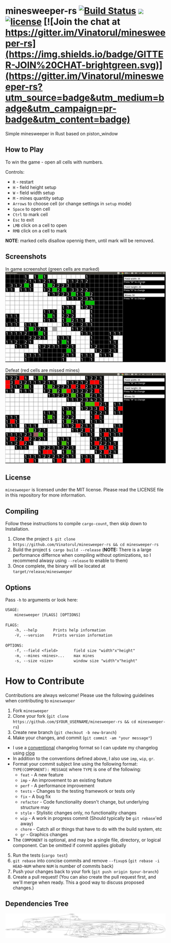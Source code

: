 # minesweeper-rs  [![Build Status](https://travis-ci.org/Vinatorul/minesweeper-rs.svg)](https://travis-ci.org/Vinatorul/minesweeper-rs) [![](http://meritbadge.herokuapp.com/minesweeper)](https://crates.io/crates/minesweeper) [![license](http://img.shields.io/badge/license-MIT-blue.svg)](https://github.com/Vinatorul/minesweeper-rs/blob/master/LICENSE) [![Join the chat at https://gitter.im/Vinatorul/minesweeper-rs](https://img.shields.io/badge/GITTER-JOIN%20CHAT-brightgreen.svg)](https://gitter.im/Vinatorul/minesweeper-rs?utm_source=badge&utm_medium=badge&utm_campaign=pr-badge&utm_content=badge)


Simple minesweeper in Rust based on piston_window

## How to Play

To win the game - open all cells with numbers. 

Controls:
* `R` - restart
* `H` - field height setup
* `W` - field width setup
* `M` - mines quantity setup
* `Arrows` to choose cell (or change settings in `setup` mode)
* `Space` to open cell
* `Ctrl` to mark cell
* `Esc` to exit
* `LMB` click on a cell to open
* `RMB` click on a cell to mark

**NOTE**: marked cells disallow opennig them, until mark will be removed.

## Screenshots

In game screenshot (green cells are marked)
![minesweeper ingame](ingame.png)

Defeat (red cells are missed mines)
![minesweeper defeat](defeat.png)

## License
`minesweeper` is licensed under the MIT license. Please read the LICENSE file in this repository for more information.

## Compiling

Follow these instructions to compile `cargo-count`, then skip down to Installation.

 1. Clone the project `$ git clone https://github.com/Vinatorul/minesweeper-rs && cd minesweeper-rs`
 2. Build the project `$ cargo build --release` (**NOTE:** There is a large performance differnce when compiling without optimizations, so I recommend alwasy using `--release` to enable to them)
 3. Once complete, the binary will be located at `target/release/minesweeper`

## Options

Pass `-h` to arguments or look here: 

```
USAGE:
    minesweeper [FLAGS] [OPTIONS]

FLAGS:
    -h, --help       Prints help information
    -V, --version    Prints version information

OPTIONS:
    -f, --field <field>       field size "width"x"height"
    -m, --mines <mines>...    max mines
    -s, --size <size>         window size "width"x"height"
```

# How to Contribute

Contributions are always welcome! Please use the following guidelines when contributing to `minesweeper`

1. Fork `minesweeper`
2. Clone your fork (`git clone https://github.com/$YOUR_USERNAME/minesweeper-rs && cd minesweeper-rs`)
3. Create new branch (`git checkout -b new-branch`)
4. Make your changes, and commit (`git commit -am "your message"`)
 * I use a [conventional](https://github.com/ajoslin/conventional-changelog/blob/a5505865ff3dd710cf757f50530e73ef0ca641da/conventions/angular.md) changelog format so I can update my changelog using [clog](https://github.com/thoughtram/clog)
 * In addition to the conventions defined above, I also use `imp`, `wip`, `gr`.
 * Format your commit subject line using the following format: `TYPE(COMPONENT): MESSAGE` where `TYPE` is one of the following:
    - `feat` - A new feature
    - `imp` - An improvement to an existing feature
    - `perf` - A performance improvement
    - `tests` - Changes to the testing framework or tests only
    - `fix` - A bug fix
    - `refactor` - Code functionality doesn't change, but underlying structure may
    - `style` - Stylistic changes only, no functionality changes
    - `wip` - A work in progress commit (Should typically be `git rebase`'ed away)
    - `chore` - Catch all or things that have to do with the build system, etc
    - `gr` - Graphics changes
 * The `COMPONENT` is optional, and may be a single file, directory, or logical component. Can be omitted if commit applies globally
5. Run the tests (`cargo test`)
6. `git rebase` into concise commits and remove `--fixup`s (`git rebase -i HEAD~NUM` where `NUM` is number of commits back)
7. Push your changes back to your fork (`git push origin $your-branch`)
8. Create a pull request! (You can also create the pull request first, and we'll merge when ready. This a good way to discuss proposed changes.)

## Dependencies Tree

![minesweeper dependencies](minesweeper.png)
